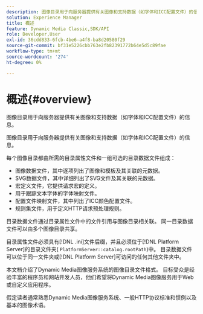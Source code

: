 ```yaml
---
description: 图像目录用于向服务器提供有关图像和支持数据（如字体和ICC配置文件）的信息。
solution: Experience Manager
title: 概述
feature: Dynamic Media Classic,SDK/API
role: Developer,User
exl-id: 36cdd833-6fcb-4be6-a4f8-ba8d20580f29
source-git-commit: bf31e5226cbb763e2fb82391772b64e5d5c89fae
workflow-type: tm+mt
source-wordcount: '274'
ht-degree: 0%

---
```


# 概述{#overview}

图像目录用于向服务器提供有关图像和支持数据（如字体和ICC配置文件）的信息。

图像目录用于向服务器提供有关图像和支持数据（如字体和ICC配置文件）的信息。

每个图像目录都由所需的目录属性文件和一组可选的目录数据文件组成：

* 图像数据文件，其中逐项列出了图像和模板及其关联的元数据。
* SVG数据文件，其中详细列出了SVG文件及其关联的元数据。
* 宏定义文件，它提供请求宏的定义。
* 用于跟踪文本字体的字体映射文件。
* 配置文件映射文件，其中列出了ICC颜色配置文件。
* 规则集文件，用于定义HTTP请求预处理规则。

目录数据文件通过目录属性文件中的文件引用与图像目录相关联。 同一目录数据文件可以由多个图像目录共享。

目录属性文件必须具有[!DNL .ini]文件后缀，并且必须位于[!DNL Platform Server]的目录文件夹( `PlatformServer::catalog.rootPath`)中。 目录数据文件可以位于同一文件夹或[!DNL Platform Server]可访问的任何其他文件夹中。

本文档介绍了Dynamic Media图像服务系统的图像目录文件格式。 目标受众是经验丰富的程序员和网站开发人员，他们希望将Dynamic Media图像服务用于Web或自定义应用程序。

假定读者通常熟悉Dynamic Media图像服务系统、一般HTTP协议标准和惯例以及基本的图像术语。
